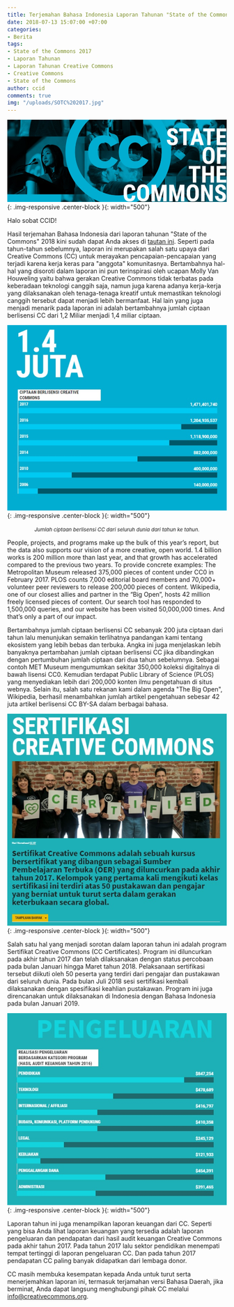 ```yaml
---
title: Terjemahan Bahasa Indonesia Laporan Tahunan "State of the Commons" 2017
date: 2018-07-13 15:07:00 +07:00
categories:
- Berita
tags:
- State of the Commons 2017
- Laporan Tahunan
- Laporan Tahunan Creative Commons
- Creative Commons
- State of the Commons
author: ccid
comments: true
img: "/uploads/SOTC%202017.jpg"
---
```


![SOTC 2017.jpg](/uploads/SOTC%202017.jpg){: .img-responsive .center-block }{: width="500"}

Halo sobat CCID!

Hasil terjemahan Bahasa Indonesia dari laporan tahunan "State of the Commons" 2018 kini sudah dapat Anda akses di [tautan ini](https://stateof.creativecommons.org/?lang=id). Seperti pada tahun-tahun sebelumnya, laporan ini merupakan salah satu upaya dari Creative Commons (CC) untuk merayakan pencapaian-pencapaian yang terjadi karena kerja keras para "anggota" komunitasnya. Bertambahnya hal-hal yang disoroti dalam laporan ini pun terinspirasi oleh ucapan Molly Van Houweling yaitu bahwa gerakan Creative Commons tidak terbatas pada keberadaan teknologi canggih saja, namun juga karena adanya kerja-kerja yang dilaksanakan oleh tenaga-tenaga kreatif untuk memastikan teknologi canggih tersebut dapat menjadi lebih bermanfaat. Hal lain yang juga menjadi menarik pada laporan ini adalah bertambahnya jumlah ciptaan berlisensi CC dari 1,2 Miliar menjadi 1,4 miliar ciptaan.  

![SOTC 2017 2.jpg](/uploads/SOTC%202017%202.jpg){: .img-responsive .center-block }{: width="500"}<center><small><i>Jumlah ciptaan berlisensi CC dari seluruh dunia dari tahun ke tahun.</i></small></center>

People, projects, and programs make up the bulk of this year’s report, but the data also supports our vision of a more creative, open world. 1.4 billion works is 200 million more than last year, and that growth has accelerated compared to the previous two years. To provide concrete examples: The Metropolitan Museum released 375,000 pieces of content under CC0 in February 2017. PLOS counts 7,000 editorial board members and 70,000+ volunteer peer reviewers to release 200,000 pieces of content. Wikipedia, one of our closest allies and partner in the “Big Open”, hosts 42 million freely licensed pieces of content. Our search tool has responded to 1,500,000 queries, and our website has been visited 50,000,000 times. And that’s only a part of our impact.

Bertambahnya jumlah ciptaan berlisensi CC sebanyak 200 juta ciptaan dari tahun lalu menunjukan semakin terlihatnya pandangan kami tentang ekosistem yang lebih bebas dan terbuka. Angka ini juga menjelaskan lebih banyaknya pertambahan jumlah ciptaan berlisensi CC jika dibandingkan dengan pertumbuhan jumlah ciptaan dari dua tahun sebelumnya. Sebagai contoh MET Museum mengumumkan sekitar 350,000 koleksi digitalnya di bawah lisensi CC0. Kemudian terdapat Public Library of Science (PLOS) yang menyediakan lebih dari 200,000 konten ilmu pengetahuan di situs webnya. Selain itu, salah satu rekanan kami dalam agenda "The Big Open", Wikipedia, berhasil menambahkan jumlah artikel pengetahuan sebesar 42 juta artikel berlisensi CC BY-SA dalam berbagai bahasa.

![sotc 2017 3.jpg](/uploads/sotc%202017%203.jpg){: .img-responsive .center-block }{: width="500"}

Salah satu hal yang menjadi sorotan dalam laporan tahun ini adalah program Sertifikat Creative Commons (CC Certificates). Program ini diluncurkan pada akhir tahun 2017 dan telah dilaksanakan dengan status percobaan pada bulan Januari hingga Maret tahun 2018. Pelaksanaan sertifikasi tersebut diikuti oleh 50 peserta yang terdiri dari pengajar dan pustakawan dari seluruh dunia. Pada bulan Juli 2018 sesi sertifikasi kembali dilaksanakan dengan spesifikasi keahlian pustakawan. Program ini juga direncanakan untuk dilaksanakan di Indonesia dengan Bahasa Indonesia pada bulan Januari 2019.

![sotc 2017 4.jpg](/uploads/sotc%202017%204.jpg){: .img-responsive .center-block }{: width="500"}

Laporan tahun ini juga menampilkan laporan keuangan dari CC. Seperti yang bisa Anda lihat laporan keuangan yang tersedia adalah laporan pengeluaran dan pendapatan dari hasil audit keuangan Creative Commons pada akhir tahun 2017. Pada tahun 2017 lalu sektor pendidikan menempati tempat tertinggi di laporan pengeluaran CC. Dan pada tahun 2017 pendapatan CC paling banyak didapatkan dari lembaga donor.

CC masih membuka kesempatan kepada Anda untuk turut serta menerjemahkan laporan ini, termasuk terjamahan versi Bahasa Daerah, jika berminat, Anda dapat langsung menghubungi pihak CC melalui [info@creativecommons.org](info@creativecommons.org).